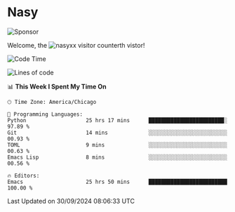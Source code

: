 # Nasy

<!--
<p align="center">
<img height="200" src="https://github-readme-stats.vercel.app/api?username=nasyxx&count_private=true&show_icons=true&theme=dracula&include_all_commits=true"/>
<img height="200" src="https://github-readme-stats.vercel.app/api/top-langs/?username=nasyxx&theme=dracula&hide=html,jupyter+notebook&count_private=true&show_icons=true"/>
</p>

  
----------------
-->

![Sponsor](https://img.shields.io/static/v1.svg?label=Sponsor&message=%E2%9D%A4&logo=GitHub&style=flat&color=pink)
 
Welcome, the ![nasyxx visitor counter](https://count.getloli.com/get/@nasyxx?theme=rule34)th vistor!
 
<!--START_SECTION:waka-->
![Code Time](http://img.shields.io/badge/Code%20Time-4%2C679%20hrs%2018%20mins-blue)

![Lines of code](https://img.shields.io/badge/From%20Hello%20World%20I%27ve%20Written-6.4%20million%20lines%20of%20code-blue)

📊 **This Week I Spent My Time On** 

```text
🕑︎ Time Zone: America/Chicago

💬 Programming Languages: 
Python                   25 hrs 17 mins      ████████████████████████░   97.89 % 
Git                      14 mins             ░░░░░░░░░░░░░░░░░░░░░░░░░   00.93 % 
TOML                     9 mins              ░░░░░░░░░░░░░░░░░░░░░░░░░   00.63 % 
Emacs Lisp               8 mins              ░░░░░░░░░░░░░░░░░░░░░░░░░   00.56 % 

🔥 Editors: 
Emacs                    25 hrs 50 mins      █████████████████████████   100.00 % 
```


 Last Updated on 30/09/2024 08:06:33 UTC
<!--END_SECTION:waka-->

<!-- ![visitors](https://visitor-badge.laobi.icu/badge?page_id=nasyxx.nasyxx) -->
